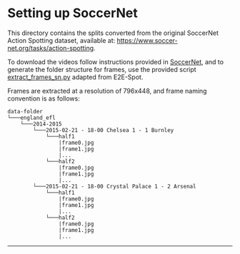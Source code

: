 # Setting up SoccerNet

This directory contains the splits converted from the original SoccerNet Action Spotting dataset, available at: https://www.soccer-net.org/tasks/action-spotting.

To download the videos follow instructions provided in [SoccerNet](https://www.soccer-net.org/tasks/action-spotting), and to generate the folder structure for frames, use the provided script [extract_frames_sn.py](../../extract_frames_sn.py) adapted from E2E-Spot.

Frames are extracted at a resolution of 796x448, and frame naming convention is as follows:

```
data-folder
└───england_efl
    └───2014-2015
        └───2015-02-21 - 18-00 Chelsea 1 - 1 Burnley
            └───half1
                |frame0.jpg
                |frame1.jpg
                |...
            └───half2
                |frame0.jpg
                |frame1.jpg
                |...
        └───2015-02-21 - 18-00 Crystal Palace 1 - 2 Arsenal
            └───half1
                |frame0.jpg
                |frame1.jpg
                |...
            └───half2
                |frame0.jpg
                |frame1.jpg
                |...
```

---
